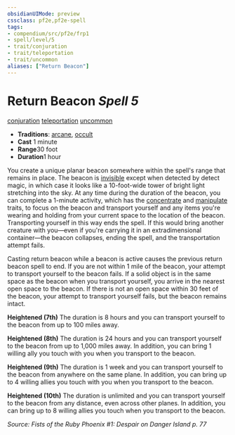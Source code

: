 ```yaml
---
obsidianUIMode: preview
cssclass: pf2e,pf2e-spell
tags:
- compendium/src/pf2e/frp1
- spell/level/5
- trait/conjuration
- trait/teleportation
- trait/uncommon
aliases: ["Return Beacon"]
---
```

# Return Beacon *Spell 5*   
[conjuration](/rules/traits/conjuration.md)  [teleportation](/rules/traits/teleportation.md)  [uncommon](/rules/traits/uncommon.md)  

- **Traditions**: [arcane](/rules/traits/arcane.md), [occult](/rules/traits/occult.md)
- **Cast** 1 minute 
- **Range**30 foot
- **Duration**1 hour

You create a unique planar beacon somewhere within the spell's range that remains in place. The beacon is [invisible](/rules/conditions.md#Invisible) except when detected by detect magic, in which case it looks like a 10-foot-wide tower of bright light stretching into the sky. At any time during the duration of the beacon, you can complete a 1-minute activity, which has the [concentrate](/rules/traits/concentrate.md) and [manipulate](/rules/traits/manipulate.md) traits, to focus on the beacon and transport yourself and any items you're wearing and holding from your current space to the location of the beacon. Transporting yourself in this way ends the spell. If this would bring another creature with you—even if you're carrying it in an extradimensional container—the beacon collapses, ending the spell, and the transportation attempt fails.

Casting return beacon while a beacon is active causes the previous return beacon spell to end. If you are not within 1 mile of the beacon, your attempt to transport yourself to the beacon fails. If a solid object is in the same space as the beacon when you transport yourself, you arrive in the nearest open space to the beacon. If there is not an open space within 30 feet of the beacon, your attempt to transport yourself fails, but the beacon remains intact.

**Heightened (7th)** The duration is 8 hours and you can transport yourself to the beacon from up to 100 miles away.

**Heightened (8th)** The duration is 24 hours and you can transport yourself to the beacon from up to 1,000 miles away. In addition, you can bring 1 willing ally you touch with you when you transport to the beacon.

**Heightened (9th)** The duration is 1 week and you can transport yourself to the beacon from anywhere on the same plane. In addition, you can bring up to 4 willing allies you touch with you when you transport to the beacon.

**Heightened (10th)** The duration is unlimited and you can transport yourself to the beacon from any distance, even across other planes. In addition, you can bring up to 8 willing allies you touch when you transport to the beacon.

*Source: Fists of the Ruby Phoenix #1: Despair on Danger Island p. 77*